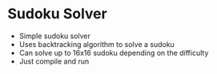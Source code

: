 # Sudoku Solver
 - Simple sudoku solver
 - Uses backtracking algorithm to solve a sudoku
 - Can solve up to 16x16 sudoku depending on the difficulty
 - Just compile and run
